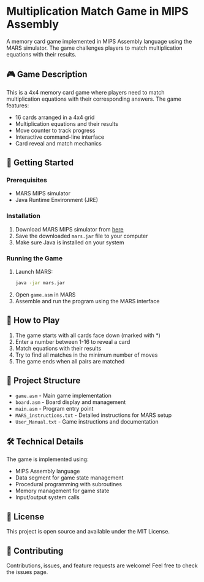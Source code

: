 # Multiplication Match Game in MIPS Assembly

A memory card game implemented in MIPS Assembly language using the MARS simulator. The game challenges players to match multiplication equations with their results.

## 🎮 Game Description

This is a 4x4 memory card game where players need to match multiplication equations with their corresponding answers. The game features:

- 16 cards arranged in a 4x4 grid
- Multiplication equations and their results
- Move counter to track progress
- Interactive command-line interface
- Card reveal and match mechanics

## 🚀 Getting Started

### Prerequisites

- MARS MIPS simulator
- Java Runtime Environment (JRE)

### Installation

1. Download MARS MIPS simulator from [here](https://dpetersanderson.github.io/)
2. Save the downloaded `mars.jar` file to your computer
3. Make sure Java is installed on your system

### Running the Game

1. Launch MARS:
   ```bash
   java -jar mars.jar
   ```
2. Open `game.asm` in MARS
3. Assemble and run the program using the MARS interface

## 🎯 How to Play

1. The game starts with all cards face down (marked with *)
2. Enter a number between 1-16 to reveal a card
3. Match equations with their results
4. Try to find all matches in the minimum number of moves
5. The game ends when all pairs are matched

## 📁 Project Structure

- `game.asm` - Main game implementation
- `board.asm` - Board display and management
- `main.asm` - Program entry point
- `MARS_instructions.txt` - Detailed instructions for MARS setup
- `User_Manual.txt` - Game instructions and documentation

## 🛠️ Technical Details

The game is implemented using:
- MIPS Assembly language
- Data segment for game state management
- Procedural programming with subroutines
- Memory management for game state
- Input/output system calls

## 📝 License

This project is open source and available under the MIT License.

## 🤝 Contributing

Contributions, issues, and feature requests are welcome! Feel free to check the issues page.
